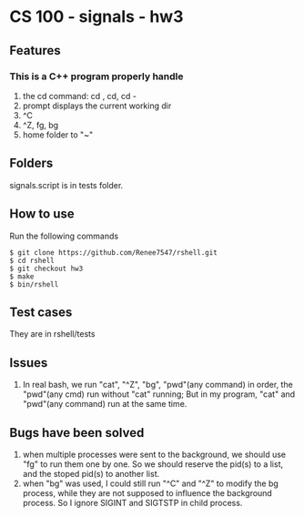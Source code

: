 # CS 100 - signals - hw3

## Features
### This is a C++ program properly handle 
1. the cd command: cd <PATH>, cd, cd -
2. prompt displays the current working dir
3. ^C
4. ^Z, fg, bg
5. home folder to "~"

## Folders
signals.script is in tests folder.

## How to use
Run the following commands
```
$ git clone https://github.com/Renee7547/rshell.git
$ cd rshell
$ git checkout hw3
$ make
$ bin/rshell
```
## Test cases
They are in rshell/tests

## Issues
1. In real bash, we run "cat", "^Z", "bg", "pwd"(any command) in order, 
the "pwd"(any cmd) run without "cat" running;
But in my program, "cat" and "pwd"(any command) run at the same time.

## Bugs have been solved
1. when multiple processes were sent to the background, 
we should use "fg" to run them one by one. 
So we should reserve the pid(s) to a list, and the stoped pid(s) to another list.
2. when "bg" was used, I could still run "^C" and "^Z" to modify the bg process, 
while they are not supposed to influence the background process. 
	So I ignore SIGINT and SIGTSTP in child process.
